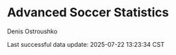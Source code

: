 # Advanced Soccer Statistics
Denis Ostroushko

<!-- gfm -->

Last successful data update: 2025-07-22 13:23:34 CST
